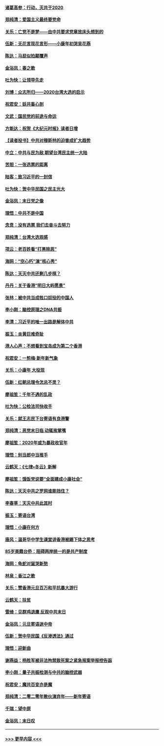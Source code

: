 #### [诸葛高参：行动，灭共于2020](../pages/nsc993/n11804120.md?t=01191711) 
#### [郑纯清：爱国主义最终要党命](../pages/nsc993/n11802197.md?t=01191711) 
#### [关乐：亡党不是梦——由中共要求党章放床头想到的](../pages/nsc993/n11802156.md?t=01191711) 
#### [伍新：无花言现花言形——小康年初哭吴花燕](../pages/nsc993/n11800044.md?t=01191711) 
#### [陈达：马屁似拍颠覆声](../pages/nsc993/n11800010.md?t=01191711) 
#### [金浴凤：春之歌](../pages/nsc993/n11797687.md?t=01191711) 
#### [吐为快：让领导先走](../pages/nsc993/n11797512.md?t=01191711) 
#### [刘博：众志所归——2020台湾大选的启示](../pages/nsc993/n11796878.md?t=01191711) 
#### [祝君安：妖共畜心剖](../pages/nsc993/n11794273.md?t=01191711) 
#### [文武：国民党的前途与命运](../pages/nsc993/n11794198.md?t=01191711) 
#### [方能达：祝贺《大纪元时报》读者日增](../pages/nsc993/n11793807.md?t=01191711) 
#### [【读者投书】中共对穆斯林的迫害成扩大趋势](../pages/nsc993/n11791371.md?t=01191711) 
#### [中立：中共与民为敌 期望台湾民主统一大陆](../pages/nsc993/n11790392.md?t=01191711) 
#### [苦胆：一张选票的距离](../pages/nsc993/n11788914.md?t=01191711) 
#### [陆客：致习近平的一封信](../pages/nsc993/n11788867.md?t=01191711) 
#### [吐为快：贺中华民国之民主光大](../pages/nsc993/n11788618.md?t=01191711) 
#### [金浴凤：末日党之像](../pages/nsc993/n11787475.md?t=01191711) 
#### [理悟：中共不是中国](../pages/nsc993/n11787463.md?t=01191711) 
#### [念贲：没有选票  我们去奋斗去努力](../pages/nsc993/n11787398.md?t=01191711) 
#### [郑纯清：台湾大选观感](../pages/nsc993/n11786210.md?t=01191711) 
#### [项云：老百姓看“打黑除恶”](../pages/nsc993/n11785398.md?t=01191711) 
#### [海网：“空心朽”演“核心秀”](../pages/nsc993/n11783874.md?t=01191711) 
#### [陈达：天灭中共还剩几步棋？](../pages/nsc993/n11783719.md?t=01191711) 
#### [丹丹：关于香港“明日大屿愿景”](../pages/nsc993/n11783273.md?t=01191711) 
#### [张林：被中共当成牲口奴役的中国人](../pages/nsc993/n11782397.md?t=01191711) 
#### [李小刚：脑控原理之DNA共振](../pages/nsc993/n11780962.md?t=01191711) 
#### [李清：习近平的唯一出路是解体中共](../pages/nsc993/n11780866.md?t=01191711) 
#### [振玉：炎黄巨难奇耻](../pages/nsc993/n11779632.md?t=01191711) 
#### [港人心声：不想看到宝岛成为第二个香港](../pages/nsc993/n11778817.md?t=01191711) 
#### [祝君安：一剪梅‧新年新气象](../pages/nsc993/n11776340.md?t=01191711) 
#### [关乐：小康年 大役现](../pages/nsc993/n11774213.md?t=01191711) 
#### [伍新：红朝总理令怎总不灵？](../pages/nsc993/n11770813.md?t=01191711) 
#### [廖祖笙：千年不遇的乱政](../pages/nsc993/n11770373.md?t=01191711) 
#### [吐为快：公检法司快收手](../pages/nsc993/n11770359.md?t=01191711) 
#### [关乐：就王志民下台寄语有良港警](../pages/nsc993/n11769903.md?t=01191711) 
#### [郑纯清：恶党末日临 动辄挨掌嘴](../pages/nsc993/n11769356.md?t=01191711) 
#### [廖祖笙：2020年或为暴政收官年](../pages/nsc993/n11768216.md?t=01191711) 
#### [理悟：别当郎中当推手](../pages/nsc993/n11768243.md?t=01191711) 
#### [云鹤天：《七律▪冬云》新解](../pages/nsc993/n11768204.md?t=01191711) 
#### [廖祖笙：饿饭党说要“全面建成小康社会”](../pages/nsc993/n11767482.md?t=01191711) 
#### [陈达：天灭中共之罗网谁能挡住？](../pages/nsc993/n11767465.md?t=01191711) 
#### [李春草：天灭中共此其时](../pages/nsc993/n11767452.md?t=01191711) 
#### [振玉：寄语台湾](../pages/nsc993/n11767432.md?t=01191711) 
#### [理悟：小康在何方](../pages/nsc993/n11767394.md?t=01191711) 
#### [唐风：温哥华中学生课堂讲香港被踢下体之思考](../pages/nsc993/n11766848.md?t=01191711) 
#### [85岁美籍台侨：阻碍两岸统一的是共产制度](../pages/nsc993/n11765043.md?t=01191711) 
#### [海网：龟蛇对鼠哭新愁](../pages/nsc993/n11764895.md?t=01191711) 
#### [林泉：香江之歌](../pages/nsc993/n11764415.md?t=01191711) 
#### [关乐：赞香港元旦百万和平抗暴大游行](../pages/nsc993/n11764382.md?t=01191711) 
#### [云鹤天：扶贫](../pages/nsc993/n11764245.md?t=01191711) 
#### [雪绮：见群鸡退鹰  反观中共末日](../pages/nsc993/n11762112.md?t=01191711) 
#### [金浴凤：元旦寄语迷中帝](../pages/nsc993/n11761788.md?t=01191711) 
#### [伍新：贺中华民国《反渗透法》通过](../pages/nsc993/n11761994.md?t=01191711) 
#### [理悟：迎新曲](../pages/nsc993/n11761152.md?t=01191711) 
#### [谢燕益：杨胜军被非法拘禁致死案之紧急报案举报控告函](../pages/nsc993/n11756134.md?t=01191711) 
#### [李小刚：量子共振检测与中共的脑控武器](../pages/nsc993/n11754518.md?t=01191711) 
#### [祝君安：魔共百变亦是魔](../pages/nsc993/n11754469.md?t=01191711) 
#### [郑纯清：二零二零年散伙演弃年——新年寄语](../pages/nsc993/n11754195.md?t=01191711) 
#### [千瑞：望中原](../pages/nsc993/n11754159.md?t=01191711) 
#### [金浴凤：末日叹](../pages/nsc993/n11752359.md?t=01191711) 

----
#### [ >>> 更早内容 <<< ](../indexes/nsc993-earlier.md)

